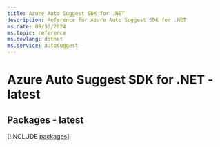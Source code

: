 ```yaml
---
title: Azure Auto Suggest SDK for .NET
description: Reference for Azure Auto Suggest SDK for .NET
ms.date: 09/30/2024
ms.topic: reference
ms.devlang: dotnet
ms.service: autosuggest
---
```

# Azure Auto Suggest SDK for .NET - latest
## Packages - latest
[!INCLUDE [packages](auto-suggest-index.md)]